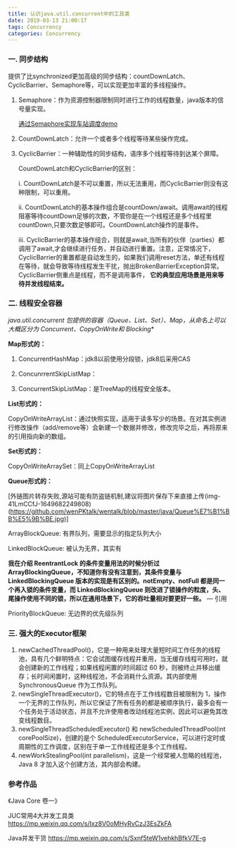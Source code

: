 ```yaml
---
title: 认识java.util.concurrent中的工具类
date: 2019-03-13 21:00:17
tags: Concurrency
categories: Concurrency
---
```


### 一. 同步结构

提供了比synchronized更加高级的同步结构：countDownLatch、CyclicBarrier、Semaphore等，可以实现更加丰富的多线程操作。

1. Semaphore：作为资源控制器限制同时进行工作的线程数量，java版本的信号量实现。

   [通过Semaphore实现车站调度demo](https://github.com/wenPKtalk/mutithread/blob/master/src/main/java/current_demo/AbnormalSemaphoreSample.java)

2. CountDownLatch：允许一个或者多个线程等待某些操作完成。

3. CyclicBarrier：一种辅助性的同步结构，语序多个线程等待到达某个屏障。

   CountDownLatch和CyclicBarrier的区别：

   i. CountDownLatch是不可以重置，所以无法重用，而CyclicBarrier则没有这种限制，可以重用。

   ii. CountDownLatch的基本操作组合是countDown/await。调用await的线程阻塞等待countDown足够的次数，不管你是在一个线程还是多个线程里countDown,只要次数足够即可。CountDownLatch操作的是事件。

   iii. CyclicBarrier的基本操作组合，则就是await,当所有的伙伴（parties）都调用了await,才会继续进行任务，并自动进行重置。注意，正常情况下，CyclicBarrier的重置都是自动发生的，如果我们调用reset方法，单还有线程在等待，就会导致等待线程发生干扰，抛出BrokenBarrierException异常。CyclicBarrier侧重点是线程，而不是调用事件， **它的典型应用场景是用来等待并发线程结束。**

### 二. 线程安全容器

**java.util.concurrent 包提供的容器（Queue、List、Set）、Map，从命名上可以大概区分为 Concurrent*、CopyOnWrite和 Blocking**

**Map形式的：**

1. ConcurrentHashMap：jdk8以前使用分段锁，jdk8后采用CAS

2. ConcunrrentSkipListMap：
3. ConcurrentSkipListMap：是TreeMap的线程安全版本。

**List形式的：**

CopyOnWriteArrayList：通过快照实现，适用于读多写少的场景。在对其实例进行修改操作（add/remove等）会新建一个数据并修改，修改完毕之后，再将原来的引用指向新的数组。

**Set形式的：**

CopyOnWriteArraySet：同上CopyOnWriteArrayList

**Queue形式的：**

[外链图片转存失败,源站可能有防盗链机制,建议将图片保存下来直接上传(img-41LmCCfJ-1649682249808)(https://github.com/wenPKtalk/wentalk/blob/master/java/Queue%E7%B1%BB%E5%9B%BE.jpg)]

ArrayBlockQueue: 有界队列，需要显示的指定队列大小

LinkedBlockQueue: 被认为无界，其实有

**我在介绍 ReentrantLock 的条件变量用法的时候分析过 ArrayBlockingQueue，不知道你有没有注意到，其条件变量与 LinkedBlockingQueue 版本的实现是有区别的。notEmpty、notFull 都是同一个再入锁的条件变量，而 LinkedBlockingQueue 则改进了锁操作的粒度，头、尾操作使用不同的锁，所以在通用场景下，它的吞吐量相对要更好一些。**  — 引用

PriorityBlockQueue: 无边界的优先级队列

### 三. 强大的Executor框架

1. newCachedThreadPool()，它是一种用来处理大量短时间工作任务的线程池，具有几个鲜明特点：它会试图缓存线程并重用，当无缓存线程可用时，就会创建新的工作线程；如果线程闲置的时间超过 60 秒，则被终止并移出缓存；长时间闲置时，这种线程池，不会消耗什么资源。其内部使用 SynchronousQueue 作为工作队列。
2. newSingleThreadExecutor()，它的特点在于工作线程数目被限制为 1，操作一个无界的工作队列，所以它保证了所有任务的都是被顺序执行，最多会有一个任务处于活动状态，并且不允许使用者改动线程池实例，因此可以避免其改变线程数目。
3. newSingleThreadScheduledExecutor() 和 newScheduledThreadPool(int corePoolSize)，创建的是个 ScheduledExecutorService，可以进行定时或周期性的工作调度，区别在于单一工作线程还是多个工作线程。
4. newWorkStealingPool(int parallelism)，这是一个经常被人忽略的线程池，Java 8 才加入这个创建方法，其内部会构建。

### 参考作品

《Java Core 卷一》

JUC常用4大并发工具类 https://mp.weixin.qq.com/s/Ixz8V0oMHyRvCzJ3EsZkFA

Java并发干货 https://mp.weixin.qq.com/s/Sxnf5teW1vehkhBfkV7E-g
